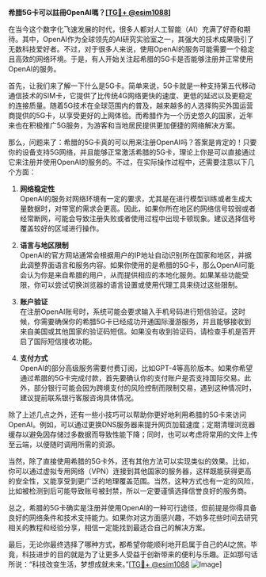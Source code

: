 **希腊5G卡可以註冊OpenAI嗎？[[TG💪+ @esim1088](https://t.me/s/esim1088)]**

在当今这个数字化飞速发展的时代，很多人都对人工智能（AI）充满了好奇和期待。其中，OpenAI作为全球领先的AI研究实验室之一，其强大的技术成果吸引了无数科技爱好者。不过，对于很多人来说，使用OpenAI的服务可能需要一个稳定且高效的网络环境。于是，有人开始关注起希腊的5G卡是否能够注册并正常使用OpenAI的服务。

首先，让我们来了解一下什么是5G卡。简单来说，5G卡就是一种支持第五代移动通信技术的SIM卡，它提供了比传统4G网络更快的速度、更低的延迟以及更稳定的连接质量。随着5G技术在全球范围内的普及，越来越多的人选择购买外国运营商提供的5G卡，以享受更好的上网体验。而希腊作为一个历史悠久的国家，近年来也在积极推广5G服务，为游客和当地居民提供更加便捷的网络解决方案。

那么，问题来了：希腊的5G卡真的可以用来注册OpenAI吗？答案是肯定的！只要你的设备支持5G网络，并且能够正常激活希腊的5G卡，理论上你是可以直接通过它来注册并使用OpenAI的服务的。不过，在实际操作过程中，还需要注意以下几个方面：

1. **网络稳定性**  
   OpenAI的服务对网络环境有一定的要求，尤其是在进行模型训练或者生成大量数据时，对带宽的需求会更高。因此，如果你所在地区的网络信号较弱或者经常断网，可能会导致注册失败或者使用过程中出现卡顿现象。建议选择信号覆盖较好的区域进行操作。

2. **语言与地区限制**  
   OpenAI的官方网站通常会根据用户的IP地址自动识别所在国家和地区，并据此调整界面语言和服务内容。如果你使用的是希腊的5G卡，那么OpenAI可能会认为你是来自希腊的用户，从而提供相应的本地化服务。如果某些功能受限，你可以尝试切换浏览器的语言设置或使用代理工具来绕过这些限制。

3. **账户验证**  
   在注册OpenAI账号时，系统可能会要求输入手机号码进行短信验证。这时候，你需要确保你的希腊5G卡已经成功开通国际漫游服务，并且能够接收到来自美国或其他国家的验证码短信。如果没有收到验证码，请检查手机是否开启了国际短信接收功能。

4. **支付方式**  
   OpenAI的部分高级服务需要付费订阅，比如GPT-4等高阶版本。如果你希望通过希腊的5G卡完成付款，首先要确认你的支付账户是否支持国际交易。此外，部分银行可能会因为跨境支付的风险控制而限制交易，遇到这种情况时，建议提前联系银行客服咨询具体情况。

除了上述几点之外，还有一些小技巧可以帮助你更好地利用希腊的5G卡来访问OpenAI。例如，可以通过更换DNS服务器来提升网页加载速度；定期清理浏览器缓存以避免因存储过多数据而导致性能下降；同时，也可以考虑将常用的文件上传至云端，以便随时调用所需的资源。

当然，除了直接使用希腊的5G卡外，还有其他方法可以实现类似的效果。比如，你可以通过虚拟专用网络（VPN）连接到其他国家的服务器，这样既能获得更高的安全性，又能享受到更广泛的地理覆盖范围。当然，这种方式也有一定的风险，比如被检测到后可能导致账号被封禁，所以一定要谨慎选择信誉良好的服务商。

总之，希腊的5G卡确实是注册并使用OpenAI的一种可行途径，但前提是你得具备良好的网络条件和技术支持能力。如果你对这方面感兴趣，不妨多花些时间去研究相关的教程和经验分享，相信一定能找到最适合自己的解决方案。

最后，无论你最终选择了哪种方式，都希望你能顺利地开启属于自己的AI之旅。毕竟，科技进步的目的就是为了让更多人受益于创新带来的便利与乐趣。正如那句话所说：“科技改变生活，梦想成就未来。”[[TG💪+ @esim1088](https://t.me/s/esim1088) ![Image](https://i.postimg.cc/4NQfJmqS/Snipaste-2025-05-13-00-14-12.png)]
